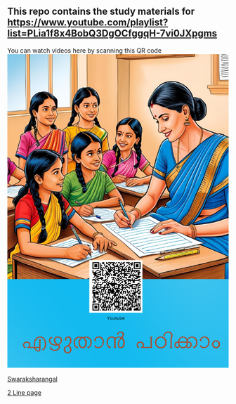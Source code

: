 ## This repo contains the study materials for https://www.youtube.com/playlist?list=PLia1f8x4BobQ3DgOCfggqH-7vi0JXpgms 

You can watch videos here by scanning this QR code 
![Alt text](assets/image1.png)

[Swaraksharangal](Swaraksharangal.pdf)

[2 Line page](linepage.pdf)
